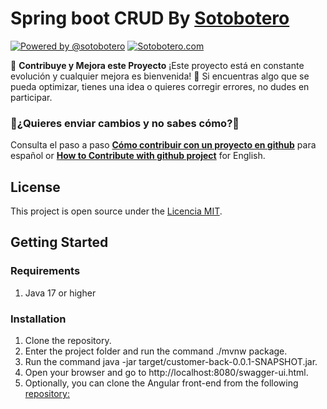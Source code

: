 # Spring boot CRUD By [Sotobotero](https://sotobotero.com)
[![Powered by @sotobotero](https://img.shields.io/badge/Powered%20by-%40sotobotero-blue?style=flat-square&logo=twitter)](https://twitter.com/sotobotero)
[![Sotobotero.com](https://img.shields.io/badge/Powered%20by-sotobotero.com-blue?style=flat-square&logo=twitter)](https://sotobotero.com/)

🌟 **Contribuye y Mejora este Proyecto**
¡Este proyecto está en constante evolución y cualquier mejora es bienvenida! 🎉 Si encuentras algo que se pueda optimizar, tienes una idea o quieres corregir errores, no dudes en participar.
### 📌¿Quieres enviar cambios y no sabes cómo?📌
Consulta el paso a paso [**Cómo contribuir con un proyecto en github**](https://github.com/sotobotero/CodeHub/blob/develop/README.md#-cómo-contribuir) para español or [**How to Contribute with github project**](https://github.com/sotobotero/CodeHub/blob/develop/README.md#-how-to-contribute) for English.
## License
This project is open source under the [Licencia MIT](https://github.com/sotobotero/CodeHub/blob/develop/LICENSE).

## Getting Started
### Requirements
1. Java 17 or higher
### Installation
1. Clone the repository.
2. Enter the project folder and run the command ./mvnw package.
3. Run the command java -jar target/customer-back-0.0.1-SNAPSHOT.jar.
4. Open your browser and go to http://localhost:8080/swagger-ui.html.
5. Optionally, you can clone the Angular front-end from the following [repository:](https://github.com/sotobotero/customer-front.)
